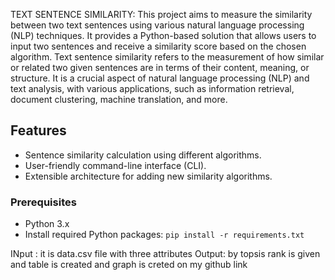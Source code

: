TEXT SENTENCE SIMILARITY:
This project aims to measure the similarity between two text sentences using various natural language processing (NLP) techniques. It provides a Python-based solution that allows users to input two sentences and receive a similarity score based on the chosen algorithm.
Text sentence similarity refers to the measurement of how similar or related two given sentences are in terms of their content, meaning, or structure. It is a crucial aspect of natural language processing (NLP) and text analysis, with various applications, such as information retrieval, document clustering, machine translation, and more.
## Features

- Sentence similarity calculation using different algorithms.
- User-friendly command-line interface (CLI).
- Extensible architecture for adding new similarity algorithms.



### Prerequisites

- Python 3.x
- Install required Python packages: `pip install -r requirements.txt`

INput :
it is data.csv file with three attributes 
Output:
by topsis rank is given and table is created and graph is creted on my github link
